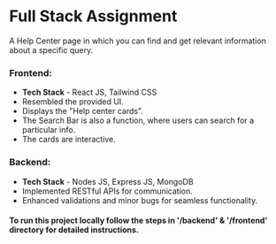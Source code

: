 # Full Stack Assignment

A Help Center page in which you can find and get relevant information about a specific query.

### Frontend:
- **Tech Stack** - React JS, Tailwind CSS
- Resembled the provided UI.
- Displays the "Help center cards".
- The Search Bar is also a function, where users can search for a particular info.
- The cards are interactive.
   
### Backend:
- **Tech Stack** - Nodes JS, Express JS, MongoDB
- Implemented RESTful APIs for communication.
- Enhanced validations and minor bugs for seamless functionality.

#### To run this project locally follow the steps in '/backend' & '/frontend' directory for detailed instructions.

